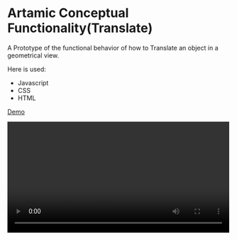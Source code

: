 # Artamic Conceptual Functionality(Translate)
A Prototype of the functional behavior of how to Translate an object in a geometrical view.
 
Here is used:
- Javascript
- CSS
- HTML
<p>
  <a href="https://sukhan220.github.io/ArtamicConceptualFunctionality-/">Demo<a>
</p>

<video src='translate.mp4' width="500"/>

###### Translate of geomatrical view without definition. It's An interface that will move the object according to the user's input.
<p align="center">
  <img src="view.png" width="700" height=" 550" title=" ">
</p>

###### Translate of geomatrical view with definition.
<p align="center">
  <img src="withDefinition.png" width="700" height=" 550" title=" ">
</p>
